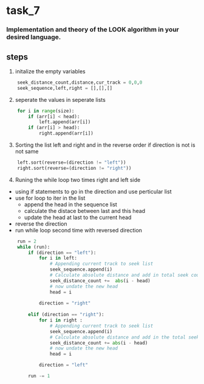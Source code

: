 # task_7
### Implementation and theory of the LOOK algorithm in your desired language. 

## steps
1. initalize the empty variables 
```python
    seek_distance_count,distance,cur_track = 0,0,0
    seek_sequence,left,right = [],[],[]
```

2. seperate the values in seperate lists
```python
    for i in range(size):
        if (arr[i] < head):
            left.append(arr[i])
        if (arr[i] > head):
            right.append(arr[i])
```

3. Sorting the list left and right  and in the reverse order if direction is not is not same 
```python
    left.sort(reverse=(direction != "left"))
    right.sort(reverse=(direction != "right"))
```

4. Runing the while loop two times right and left side 
  - using if statements to go in the direction and use perticular list 
  - use for loop to iter in the list 
      - append the head in the sequence list 
      - calculate the distace between last and this head 
      - update the head at last to the current head
  - reverse the direction 
  - run while loop second time with reversed direction
```python 
    run = 2
    while (run):
        if (direction == "left"):
            for i in left:
                # Appending current track to seek list
                seek_sequence.append(i)
                # Calculate absolute distance and add in total seek count
                seek_distance_count +=  abs(i - head)
                # now undate the new head
                head = i
 
            direction = "right"
             
        elif (direction == "right"):
            for i in right :
                # Appending current track to seek list
                seek_sequence.append(i) 
                # Calculate absolute distance and add in the total seek count 
                seek_distance_count += abs(i - head)
                # now undate the new head
                head = i

            direction = "left"

        run -= 1
```